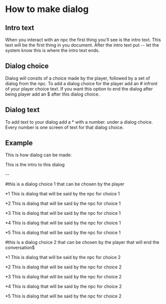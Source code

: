 <h1>How to make dialog</h1>

<h2>Intro text</h2>
<p>When you interact with an npc the first thing you'll see is the intro text.
This text will be the first thing in you document. After the intro text put -- let the system know this is where the intro text ends.
</p>
<h2>Dialog choice</h2>
<p>
Dialog will consits of a choice made by the player, followed by a set of dialog from the npc.
To add a dialog choice for the player add an # infront of your player choice text.
If you want this option to end the dialog after being player add an $ after this dialog choice.
</p>
<h2>Dialog text</h2>
<p>
To add text to your dialog add a * with a number. under a dialog choice.
Every number is one screen of text for that dialog choice.
</p>

<h2>Example</h2>
<p>
This is how dialog can be made:

This is the intro to this dialog

-- 

#this is a dialog choice 1 that can be chosen by the player

*1 This is dialog that will be said by the npc for choice 1

*2 This is dialog that will be said by the npc for choice 1

*3 This is dialog that will be said by the npc for choice 1

*4 This is dialog that will be said by the npc for choice 1

*5 This is dialog that will be said by the npc for choice 1

#this is a dialog choice 2 that can be chosen by the player that will end the conversation$

*1 This is dialog that will be said by the npc for choice 2

*2 This is dialog that will be said by the npc for choice 2

*3 This is dialog that will be said by the npc for choice 2

*4 This is dialog that will be said by the npc for choice 2

*5 This is dialog that will be said by the npc for choice 2
</p>